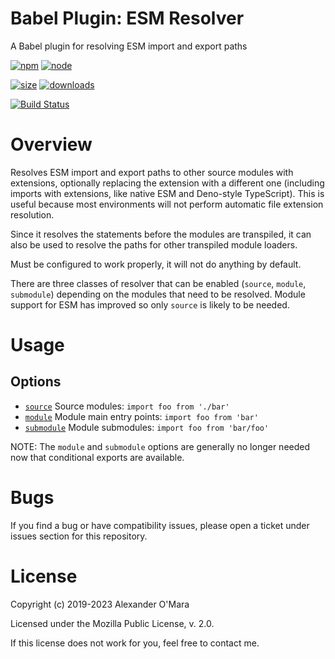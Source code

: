 # Babel Plugin: ESM Resolver

A Babel plugin for resolving ESM import and export paths

[![npm](https://img.shields.io/npm/v/babel-plugin-esm-resolver.svg)](https://npmjs.com/package/babel-plugin-esm-resolver)
[![node](https://img.shields.io/node/v/babel-plugin-esm-resolver.svg)](https://nodejs.org)

[![size](https://packagephobia.now.sh/badge?p=babel-plugin-esm-resolver)](https://packagephobia.now.sh/result?p=babel-plugin-esm-resolver)
[![downloads](https://img.shields.io/npm/dm/babel-plugin-esm-resolver.svg)](https://npmcharts.com/compare/babel-plugin-esm-resolver?minimal=true)

[![Build Status](https://github.com/AlexanderOMara/babel-plugin-esm-resolver/workflows/main/badge.svg?branch=master)](https://github.com/AlexanderOMara/babel-plugin-esm-resolver/actions?query=workflow%3Amain+branch%3Amaster)

# Overview

Resolves ESM import and export paths to other source modules with extensions, optionally replacing the extension with a different one (including imports with extensions, like native ESM and Deno-style TypeScript). This is useful because most environments will not perform automatic file extension resolution.

Since it resolves the statements before the modules are transpiled, it can also be used to resolve the paths for other transpiled module loaders.

Must be configured to work properly, it will not do anything by default.

There are three classes of resolver that can be enabled (`source`, `module`, `submodule`) depending on the modules that need to be resolved. Module support for ESM has improved so only `source` is likely to be needed.

# Usage

## Options

-   [`source`](options/source.md) Source modules: `import foo from './bar'`
-   [`module`](options/module.md) Module main entry points: `import foo from 'bar'`
-   [`submodule`](options/submodule.md) Module submodules: `import foo from 'bar/foo'`

NOTE: The `module` and `submodule` options are generally no longer needed now that conditional exports are available.

# Bugs

If you find a bug or have compatibility issues, please open a ticket under issues section for this repository.

# License

Copyright (c) 2019-2023 Alexander O'Mara

Licensed under the Mozilla Public License, v. 2.0.

If this license does not work for you, feel free to contact me.
